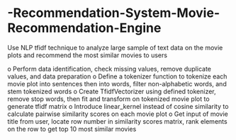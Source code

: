 # -Recommendation-System-Movie-Recommendation-Engine
Use NLP tfidf technique to analyze large sample of text data on the movie plots and recommend the most similar movies to users

o	Perform data identification, check missing values, remove duplicate values, and data preparation
o	Define a tokenizer function to tokenize each movie plot into sentences then into words, filter non-alphabetic words, and stem tokenized words
o	Create TfidfVectorizer using defined tokenizer, remove stop words, then fit and transform on tokenized movie plot to generate tfidf matrix
o	Introduce linear_kernel instead of cosine similarity to calculate pairwise similarity scores on each movie plot
o	Get input of movie title from user, locate row number in similarity scores matrix, rank elements on the row to get top 10 most similar movies
